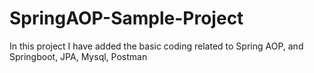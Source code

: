 # SpringAOP-Sample-Project
In this project I have added the basic coding related to Spring AOP, and Springboot, JPA, Mysql, Postman 
